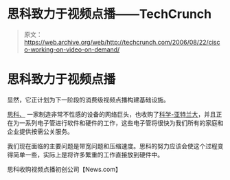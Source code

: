 # 思科致力于视频点播——TechCrunch

> 原文：<https://web.archive.org/web/http://techcrunch.com/2006/08/22/cisco-working-on-video-on-demand/>

# 思科致力于视频点播

显然，它正计划为下一阶段的消费级视频点播构建基础设施。

[思科、](https://web.archive.org/web/20201128113805/https://crunchbase.com/organization/cisco) 一家制造非常不性感的设备的网络巨头，也收购了[科学-亚特兰大](https://web.archive.org/web/20201128113805/http://news.com.com/Cisco+goes+for+video/2100-1034_3-5960479.html?tag=nl)，并且正在为一系列电子管进行软件和硬件的工作，这些电子管将很快为我们所有的家庭和企业提供按需公关服务。

我们现在面临的主要问题是带宽问题和压缩速度。思科的努力应该会使这个过程变得简单一些，实际上是将许多繁重的工作直接放到硬件中。

思科收购视频点播初创公司【News.com】